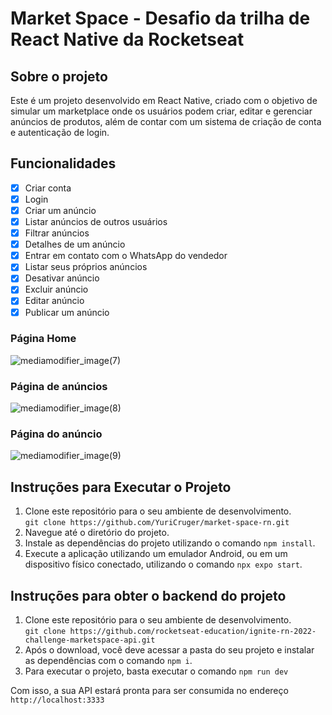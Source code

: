 # Market Space - Desafio da trilha de React Native da Rocketseat

## Sobre o projeto

Este é um projeto desenvolvido em React Native, criado com o objetivo de simular um marketplace onde os usuários podem criar, editar e gerenciar anúncios de produtos, além de contar com um sistema de criação de conta e autenticação de login.

## Funcionalidades

- [x] Criar conta
- [x] Login
- [x] Criar um anúncio
- [x] Listar anúncios de outros usuários
- [x] Filtrar anúncios
- [x] Detalhes de um anúncio
- [x] Entrar em contato com o WhatsApp do vendedor
- [x] Listar seus próprios anúncios
- [x] Desativar anúncio
- [x] Excluir anúncio
- [x] Editar anúncio
- [x] Publicar um anúncio

### Página Home

![mediamodifier_image(7)](https://github.com/user-attachments/assets/54507155-dfe8-48b5-ab32-f0cc5eba6e3c)

### Página de anúncios

![mediamodifier_image(8)](https://github.com/user-attachments/assets/7e422533-c9c1-4ec4-8fcf-8949df20311e)

### Página do anúncio

![mediamodifier_image(9)](https://github.com/user-attachments/assets/3b88fb58-3b25-48c5-a12d-969e6ce074fa)


## Instruções para Executar o Projeto

1. Clone este repositório para o seu ambiente de desenvolvimento.<br/>
``git clone https://github.com/YuriCruger/market-space-rn.git``
2. Navegue até o diretório do projeto.
3. Instale as dependências do projeto utilizando o comando `npm install`.
4. Execute a aplicação utilizando um emulador Android, ou em um dispositivo físico conectado, utilizando o comando `npx expo start`.

## Instruções para obter o backend do projeto

1. Clone este repositório para o seu ambiente de desenvolvimento.<br/>
 ```git clone https://github.com/rocketseat-education/ignite-rn-2022-challenge-marketspace-api.git```
2. Após o download, você deve acessar a pasta do seu projeto e instalar as dependências com o comando ``npm i``.
3. Para executar o projeto, basta executar o comando ``npm run dev``<br/>
   
Com isso, a sua API estará pronta para ser consumida no endereço ``http://localhost:3333``
